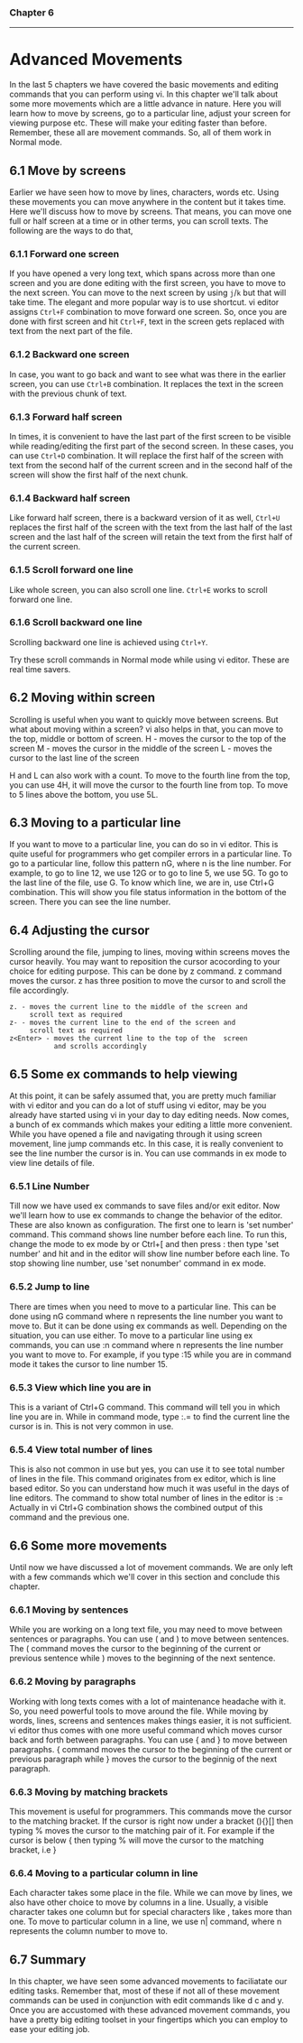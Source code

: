 
### Chapter 6
--------------

Advanced Movements
==================
In the last 5 chapters we have covered the basic movements
and editing commands that you can perform using vi. In this
chapter we'll talk about some more movements which are a
little advance in nature. Here you will learn how to move
by screens, go to a particular line, adjust your screen for
viewing purpose etc. These will make your editing faster
than before. Remember, these all are movement commands. So,
all of them work in Normal mode.

6.1 Move by screens
-------------------
Earlier we have seen how to move by lines, characters, words
etc. Using these movements you can move anywhere in the
content but it takes time. Here we'll discuss how to move by
screens. That means, you can move one full or half screen at
a time or in other terms, you can scroll texts. 
The following are the ways to do that,

### 6.1.1 Forward one screen
If you have opened a very long text, which spans across
more than one screen and you are done editing with the first
screen, you have to move to the next screen. You can
move to the next screen by using `j`/`k` but that will take time.
The elegant and more popular way is to use shortcut.
vi editor assigns `Ctrl+F` combination to move forward one
screen. So, once you are done with first screen and hit
`Ctrl+F`, text in the screen gets replaced
with text from the next part of the file.
 
### 6.1.2 Backward one screen
In case, you want to go back and want to see what was there in the
earlier screen, you can use `Ctrl+B` combination. It
replaces the text in the screen with the previous chunk
of text.
 
### 6.1.3 Forward half screen
In times, it is convenient to have the last part of the
first screen to be visible while reading/editing the first part
of the second screen. In these cases, you can use `Ctrl+D`
combination. It will replace the first half of the
screen with text from the second half of the current screen and in
the second half of the screen will show the first half
of the next chunk.

### 6.1.4 Backward half screen
Like forward half screen, there is a backward version of
it as well, `Ctrl+U` replaces the first half of the screen
with the text from the last half of the last screen and
the last half of the screen will retain the text from
the first half of the current screen.
 
### 6.1.5 Scroll forward one line
Like whole screen, you can also scroll one line. `Ctrl+E`
works to scroll forward one line.

### 6.1.6 Scroll backward one line
Scrolling backward one line is achieved using  `Ctrl+Y`.

Try these scroll commands in Normal mode while using vi
editor. These are real time savers.

6.2 Moving within screen
------------------------
Scrolling is useful when you want to quickly move between
screens. But what about moving within a screen?
vi also helps in that, you can move to the top, middle or
bottom of screen.
H - moves the cursor to the top of the screen
M - moves the cursor in the middle of the screen
L - moves the cursor to the last line of the screen

H and L can also work with a count. To move to the fourth
line from the top, you can use 4H, it will move the cursor
to the fourth line from top. To move to 5 lines above the
bottom, you use 5L.

6.3 Moving to a particular line
-------------------------------
If you want to move to a particular line, you can do so in
vi editor. This is quite useful for programmers who get
compiler errors in a particular line. To go to a particular
line, follow this pattern nG, where n is the line number.
For example, to go to line 12, we use 12G or to go to line
5, we use 5G. To go to the last line of the file, use G.
To know which line, we are in, use Ctrl+G combination. This
will show you file status information in the bottom of the
screen. There you can see the line number.

6.4 Adjusting the cursor
------------------------
Scrolling around the file, jumping to lines, moving within
screens moves the cursor heavily. You may want to reposition
the cursor acocording to your choice for editing purpose.
This can be done by z command. z command moves the cursor.
z has three position to move the cursor to and scroll the
file accordingly.
```
z. - moves the current line to the middle of the screen and
     scroll text as required
z- - moves the current line to the end of the screen and
     scroll text as required
z<Enter> - moves the current line to the top of the  screen
           and scrolls accordingly
```
6.5 Some ex commands to help viewing
------------------------------------
At this point, it can be safely assumed that, you are pretty
much familiar with vi editor and you can do a lot of stuff
using vi editor, may be you already have started using vi in
your day to day editing needs. Now comes, a bunch of ex
commands which makes your editing a little more convenient.
While you have opened a file and navigating through it using
screen movement, line jump commands etc. In this case, it is
really convenient to see the line number the cursor is in.
You can use commands in ex mode to view line details of
file.
### 6.5.1 Line Number
Till now we have used ex commands to save files and/or
exit editor. Now we'll learn how to use ex commands to
change the behavior of the editor. These are also known
as configuration.
The first one to learn is 'set number' command. This
command shows line number before each line. To run this,
change the mode to ex mode by <Esc> or Ctrl+[ and then
press : then type 'set number' and hit <Enter> and in the
editor will show line number before each line. To stop
showing line number, use 'set nonumber' command in ex
mode.

### 6.5.2 Jump to line 
There are times when you need to move to a particular
line. This can be done using nG command where n
represents the line number you want to move to. But it 
can be done using ex commands as well. Depending on the
situation, you can use either. To move to a particular
line using ex commands, you can use :n command where n
represents the line number you want to move to. For 
example, if you type :15 while you are in command mode
it takes the cursor to line number 15.

### 6.5.3 View which line you are in
This is a variant of Ctrl+G command. This command will
tell you in which line you are in.
While in command mode, type :.= to find the current line
the cursor is in. This is not very common in use.

### 6.5.4 View total number of lines
This is also not common in use but yes, you can use it to
see total number of lines in the file. This command
originates from ex editor, which is line based editor. So
you can understand how much it was useful in the days of 
line editors.
The command to show total number of lines in the editor
is :=
Actually in vi Ctrl+G combination shows the combined
output of this command and the previous one.

6.6 Some more movements
-----------------------
Until now we have discussed a lot of movement commands. We are
only left with a few commands which we'll cover in this
section and conclude this chapter.
### 6.6.1 Moving by sentences
While you are working on a long text file, you may need
to move between sentences or paragraphs. You can use (
and ) to move between sentences. The ( command moves the
cursor to the beginning of the current or previous 
sentence while ) moves to the beginning of the next
sentence.

### 6.6.2 Moving by paragraphs
Working with long texts comes with a lot of maintenance
headache with it. So, you need powerful tools to move 
around the file. While moving by words, lines, screens and
sentences makes things easier, it is not sufficient. vi
editor thus comes with one more useful command which
moves cursor back and forth between paragraphs. You can 
use { and } to move between paragraphs. { command moves 
the cursor to the beginning of the current or previous
paragraph while } moves the cursor to the beginnig of the
next paragraph.

### 6.6.3 Moving by matching brackets
This movement is useful for programmers. This commands
move the cursor to the matching bracket. If the cursor 
is right now under a bracket (){}[] then typing % moves
the cursor to the matching pair of it. For example if the
cursor is below { then typing % will move the cursor to
the matching bracket, i.e } 

### 6.6.4 Moving to a particular column in line
Each character takes some place in the file. While we can
move by lines, we also have other choice to move by
columns in a line. Usually, a visible character takes one
column but for special characters like <tab>, takes more
than one. To move to particular column in a line, we use
n| command, where n represents the column number to move
to.

6.7 Summary
-----------
In this chapter, we have seen some advanced movements to
faciliatate our editing tasks. Remember that, most of these
if not all of these movement commands can be used in conjunction
with edit commands like d c and y. Once you are accustomed
with these advanced movement commands, you have a pretty big
editing toolset in your fingertips which you can employ to
ease your editing job.


